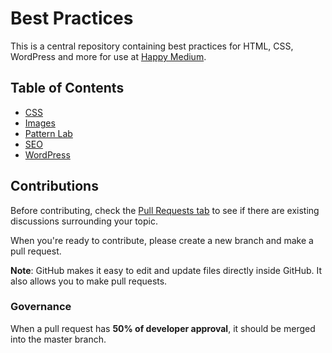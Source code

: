 # Best Practices

This is a central repository containing best practices for HTML, CSS, WordPress and more for use at [Happy Medium](https://itshappymedium.com).

## Table of Contents
- [CSS](./css.md)
- [Images](./images.md)
- [Pattern Lab](./pattern-lab.md)
- [SEO](./seo.md)
- [WordPress](./wordpress.md)

## Contributions

Before contributing, check the [Pull Requests tab](https://github.com/itsahappymedium/best-practices/pulls) to see if there are existing discussions surrounding your topic. 

When you're ready to contribute, please create a new branch and make a pull request.

__Note__: GitHub makes it easy to edit and update files directly inside GitHub. It also allows you to make pull requests. 

### Governance

When a pull request has __50% of developer approval__, it should be merged into the master branch.
